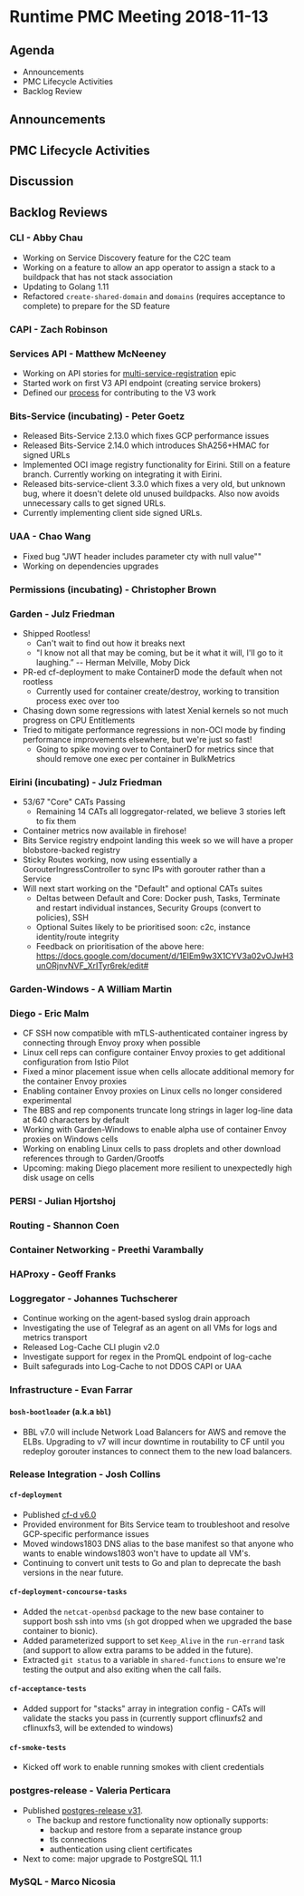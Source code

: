 # Runtime PMC Meeting 2018-11-13

## Agenda

* Announcements
* PMC Lifecycle Activities
* Backlog Review


## Announcements


## PMC Lifecycle Activities


## Discussion


## Backlog Reviews

### CLI - Abby Chau

* Working on Service Discovery feature for the C2C team
* Working on a feature to allow an app operator to assign a stack to a buildpack that has not stack association
* Updating to Golang 1.11
* Refactored `create-shared-domain` and `domains` (requires acceptance to complete) to prepare for the SD feature



### CAPI - Zach Robinson


### Services API - Matthew McNeeney
* Working on API stories for [multi-service-registration](https://www.pivotaltracker.com/epic/show/3979252) epic
* Started work on first V3 API endpoint (creating service brokers)
* Defined our [process](https://www.pivotaltracker.com/story/show/161808688) for contributing to the V3 work


### Bits-Service (incubating) - Peter Goetz

- Released Bits-Service 2.13.0 which fixes GCP performance issues
- Released Bits-Service 2.14.0 which introduces ShA256+HMAC for signed URLs
- Implemented OCI image registry functionality for Eirini. Still on a feature branch. Currently working on integrating it with Eirini.
- Released bits-service-client 3.3.0 which fixes a very old, but unknown bug, where it doesn't delete old unused buildpacks. Also now avoids unnecessary calls to get signed URLs.
- Currently implementing client side signed URLs.

### UAA - Chao Wang
- Fixed bug "JWT header includes parameter cty with null value""
- Working on dependencies upgrades

### Permissions (incubating) - Christopher Brown


### Garden - Julz Friedman

 - Shipped Rootless!
   - Can't wait to find out how it breaks next
   - "I know not all that may be coming, but be it what it will, I'll go to it laughing.” -- Herman Melville, Moby Dick
 - PR-ed cf-deployment to make ContainerD mode the default when not rootless
   - Currently used for container create/destroy, working to transition process exec over too
 - Chasing down some regressions with latest Xenial kernels so not much progress on CPU Entitlements
 - Tried to mitigate performance regressions in non-OCI mode by finding performance improvements elsewhere, but we're just so fast!
   - Going to spike moving over to ContainerD for metrics since that should remove one exec per container in BulkMetrics

### Eirini (incubating) - Julz Friedman

 - 53/67 "Core" CATs Passing
   - Remaining 14 CATs all loggregator-related, we believe 3 stories left to fix them
 - Container metrics now available in firehose!
 - Bits Service registry endpoint landing this week so we will have a proper blobstore-backed registry
 - Sticky Routes working, now using essentially a GorouterIngressController to sync IPs with gorouter rather than a Service
 - Will next start working on the "Default" and optional CATs suites
   - Deltas between Default and Core: Docker push, Tasks, Terminate and restart individual instances, Security Groups (convert to policies), SSH
   - Optional Suites likely to be prioritised soon: c2c, instance identity/route integrity
   - Feedback on prioritisation of the above here: https://docs.google.com/document/d/1ElEm9w3X1CYV3a02vOJwH3unORjnvNVF_XrITyr6rek/edit#

### Garden-Windows - A William Martin


### Diego - Eric Malm

- CF SSH now compatible with mTLS-authenticated container ingress by connecting through Envoy proxy when possible
- Linux cell reps can configure container Envoy proxies to get additional configuration from Istio Pilot
- Fixed a minor placement issue when cells allocate additional memory for the container Envoy proxies
- Enabling container Envoy proxies on Linux cells no longer considered experimental
- The BBS and rep components truncate long strings in lager log-line data at 640 characters by default
- Working with Garden-Windows to enable alpha use of container Envoy proxies on Windows cells
- Working on enabling Linux cells to pass droplets and other download references through to Garden/Grootfs
- Upcoming: making Diego placement more resilient to unexpectedly high disk usage on cells


### PERSI - Julian Hjortshoj


### Routing - Shannon Coen


### Container Networking - Preethi Varambally


### HAProxy - Geoff Franks


### Loggregator - Johannes Tuchscherer

- Continue working on the agent-based syslog drain approach
- Investigating the use of Telegraf as an agent on all VMs for logs and metrics transport
- Released Log-Cache CLI plugin v2.0
- Investigate support for regex in the PromQL endpoint of log-cache
- Built safegurads into Log-Cache to not DDOS CAPI or UAA


### Infrastructure - Evan Farrar

#### `bosh-bootloader` (a.k.a `bbl`)
- BBL v7.0 will include Network Load Balancers for AWS and remove the ELBs. Upgrading to v7 will incur downtime in routability to CF until you redeploy gorouter instances to connect them to the new load balancers.

### Release Integration - Josh Collins

#### `cf-deployment`
- Published [cf-d v6.0](https://github.com/cloudfoundry/cf-deployment/releases/tag/v6.0.0)
- Provided environment for Bits Service team to troubleshoot and resolve GCP-specific performance issues
- Moved windows1803 DNS alias to the base manifest so that anyone who wants to enable windows1803 won't have to update all VM's.
- Continuing to convert unit tests to Go and plan to deprecate the bash versions in the near future.

#### `cf-deployment-concourse-tasks`
- Added the `netcat-openbsd` package to the new base container to support bosh ssh into vms (`sh` got dropped when we upgraded the base container to bionic).
- Added parameterized support to set `Keep_Alive` in the `run-errand` task (and support to allow extra params to be added in the future).
- Extracted `git status` to a variable in `shared-functions` to ensure we're testing the output and also exiting when the call fails.



#### `cf-acceptance-tests`
- Added support for "stacks" array in integration config - CATs will validate the stacks you pass in (currently support cflinuxfs2 and cflinuxfs3, will be extended to windows)


#### `cf-smoke-tests`
- Kicked off work to enable running smokes with client credentials


### postgres-release - Valeria Perticara

- Published [postgres-release v31](https://github.com/cloudfoundry/postgres-release/releases/tag/v31).
  - The backup and restore functionality now optionally supports:
    - backup and restore from a separate instance group
    - tls connections
    - authentication using client certificates
- Next to come: major upgrade to PostgreSQL 11.1

### MySQL - Marco Nicosia
